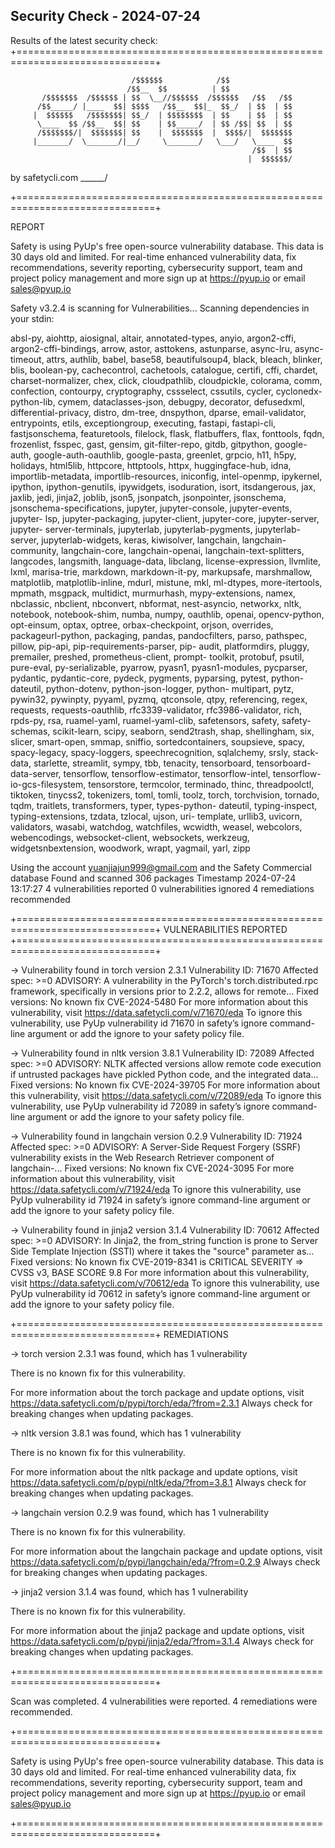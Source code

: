 

## Security Check - 2024-07-24
Results of the latest security check:
+==============================================================================+

                               /$$$$$$            /$$
                              /$$__  $$          | $$
           /$$$$$$$  /$$$$$$ | $$  \__//$$$$$$  /$$$$$$   /$$   /$$
          /$$_____/ |____  $$| $$$$   /$$__  $$|_  $$_/  | $$  | $$
         |  $$$$$$   /$$$$$$$| $$_/  | $$$$$$$$  | $$    | $$  | $$
          \____  $$ /$$__  $$| $$    | $$_____/  | $$ /$$| $$  | $$
          /$$$$$$$/|  $$$$$$$| $$    |  $$$$$$$  |  $$$$/|  $$$$$$$
         |_______/  \_______/|__/     \_______/   \___/   \____  $$
                                                          /$$  | $$
                                                         |  $$$$$$/
  by safetycli.com                                        \______/

+==============================================================================+

 REPORT 

  Safety is using PyUp's free open-source vulnerability database. This
data is 30 days old and limited. 
  For real-time enhanced vulnerability data, fix recommendations, severity
reporting, cybersecurity support, team and project policy management and more
sign up at https://pyup.io or email sales@pyup.io

  Safety v3.2.4 is scanning for Vulnerabilities...
  Scanning dependencies in your stdin:

  absl-py, aiohttp, aiosignal, altair, annotated-types, anyio, argon2-cffi,
  argon2-cffi-bindings, arrow, astor, asttokens, astunparse, async-lru, async-
  timeout, attrs, authlib, babel, base58, beautifulsoup4, black, bleach,
  blinker, blis, boolean-py, cachecontrol, cachetools, catalogue, certifi, cffi,
  chardet, charset-normalizer, chex, click, cloudpathlib, cloudpickle, colorama,
  comm, confection, contourpy, cryptography, cssselect, cssutils, cycler,
  cyclonedx-python-lib, cymem, dataclasses-json, debugpy, decorator, defusedxml,
  differential-privacy, distro, dm-tree, dnspython, dparse, email-validator,
  entrypoints, etils, exceptiongroup, executing, fastapi, fastapi-cli,
  fastjsonschema, featuretools, filelock, flask, flatbuffers, flax, fonttools,
  fqdn, frozenlist, fsspec, gast, gensim, git-filter-repo, gitdb, gitpython,
  google-auth, google-auth-oauthlib, google-pasta, greenlet, grpcio, h11, h5py,
  holidays, html5lib, httpcore, httptools, httpx, huggingface-hub, idna,
  importlib-metadata, importlib-resources, iniconfig, intel-openmp, ipykernel,
  ipython, ipython-genutils, ipywidgets, isoduration, isort, itsdangerous, jax,
  jaxlib, jedi, jinja2, joblib, json5, jsonpatch, jsonpointer, jsonschema,
  jsonschema-specifications, jupyter, jupyter-console, jupyter-events, jupyter-
  lsp, jupyter-packaging, jupyter-client, jupyter-core, jupyter-server, jupyter-
  server-terminals, jupyterlab, jupyterlab-pygments, jupyterlab-server,
  jupyterlab-widgets, keras, kiwisolver, langchain, langchain-community,
  langchain-core, langchain-openai, langchain-text-splitters, langcodes,
  langsmith, language-data, libclang, license-expression, llvmlite, lxml,
  marisa-trie, markdown, markdown-it-py, markupsafe, marshmallow, matplotlib,
  matplotlib-inline, mdurl, mistune, mkl, ml-dtypes, more-itertools, mpmath,
  msgpack, multidict, murmurhash, mypy-extensions, namex, nbclassic, nbclient,
  nbconvert, nbformat, nest-asyncio, networkx, nltk, notebook, notebook-shim,
  numba, numpy, oauthlib, openai, opencv-python, opt-einsum, optax, optree,
  orbax-checkpoint, orjson, overrides, packageurl-python, packaging, pandas,
  pandocfilters, parso, pathspec, pillow, pip-api, pip-requirements-parser, pip-
  audit, platformdirs, pluggy, premailer, preshed, prometheus-client, prompt-
  toolkit, protobuf, psutil, pure-eval, py-serializable, pyarrow, pyasn1,
  pyasn1-modules, pycparser, pydantic, pydantic-core, pydeck, pygments,
  pyparsing, pytest, python-dateutil, python-dotenv, python-json-logger, python-
  multipart, pytz, pywin32, pywinpty, pyyaml, pyzmq, qtconsole, qtpy,
  referencing, regex, requests, requests-oauthlib, rfc3339-validator,
  rfc3986-validator, rich, rpds-py, rsa, ruamel-yaml, ruamel-yaml-clib,
  safetensors, safety, safety-schemas, scikit-learn, scipy, seaborn, send2trash,
  shap, shellingham, six, slicer, smart-open, smmap, sniffio, sortedcontainers,
  soupsieve, spacy, spacy-legacy, spacy-loggers, speechrecognition, sqlalchemy,
  srsly, stack-data, starlette, streamlit, sympy, tbb, tenacity, tensorboard,
  tensorboard-data-server, tensorflow, tensorflow-estimator, tensorflow-intel,
  tensorflow-io-gcs-filesystem, tensorstore, termcolor, terminado, thinc,
  threadpoolctl, tiktoken, tinycss2, tokenizers, toml, tomli, toolz, torch,
  torchvision, tornado, tqdm, traitlets, transformers, typer, types-python-
  dateutil, typing-inspect, typing-extensions, tzdata, tzlocal, ujson, uri-
  template, urllib3, uvicorn, validators, wasabi, watchdog, watchfiles, wcwidth,
  weasel, webcolors, webencodings, websocket-client, websockets, werkzeug,
  widgetsnbextension, woodwork, wrapt, yagmail, yarl, zipp

  Using the account yuanjiajun999@gmail.com and the Safety
  Commercial database
  Found and scanned 306 packages
  Timestamp 2024-07-24 13:17:27
  4 vulnerabilities reported
  0 vulnerabilities ignored
  4 remediations recommended

+==============================================================================+
 VULNERABILITIES REPORTED 
+==============================================================================+

-> Vulnerability found in torch version 2.3.1
   Vulnerability ID: 71670
   Affected spec: >=0
   ADVISORY: A vulnerability in the PyTorch's torch.distributed.rpc
   framework, specifically in versions prior to 2.2.2, allows for remote...
   Fixed versions: No known fix
   CVE-2024-5480
   For more information about this vulnerability, visit
   https://data.safetycli.com/v/71670/eda
   To ignore this vulnerability, use PyUp vulnerability id 71670 in safety’s
   ignore command-line argument or add the ignore to your safety policy file.


-> Vulnerability found in nltk version 3.8.1
   Vulnerability ID: 72089
   Affected spec: >=0
   ADVISORY: NLTK affected versions allow remote code execution if
   untrusted packages have pickled Python code, and the integrated data...
   Fixed versions: No known fix
   CVE-2024-39705
   For more information about this vulnerability, visit
   https://data.safetycli.com/v/72089/eda
   To ignore this vulnerability, use PyUp vulnerability id 72089 in safety’s
   ignore command-line argument or add the ignore to your safety policy file.


-> Vulnerability found in langchain version 0.2.9
   Vulnerability ID: 71924
   Affected spec: >=0
   ADVISORY: A Server-Side Request Forgery (SSRF) vulnerability
   exists in the Web Research Retriever component of langchain-...
   Fixed versions: No known fix
   CVE-2024-3095
   For more information about this vulnerability, visit
   https://data.safetycli.com/v/71924/eda
   To ignore this vulnerability, use PyUp vulnerability id 71924 in safety’s
   ignore command-line argument or add the ignore to your safety policy file.


-> Vulnerability found in jinja2 version 3.1.4
   Vulnerability ID: 70612
   Affected spec: >=0
   ADVISORY: In Jinja2, the from_string function is prone to Server
   Side Template Injection (SSTI) where it takes the "source" parameter as...
   Fixed versions: No known fix
   CVE-2019-8341 is CRITICAL SEVERITY => CVSS v3, BASE
   SCORE 9.8
   For more information about this vulnerability, visit
   https://data.safetycli.com/v/70612/eda
   To ignore this vulnerability, use PyUp vulnerability id 70612 in safety’s
   ignore command-line argument or add the ignore to your safety policy file.


+==============================================================================+
   REMEDIATIONS

-> torch version 2.3.1 was found, which has 1 vulnerability
                                                                              
   There is no known fix for this vulnerability. 
                                                                              
   For more information about the torch package and update options, visit
   https://data.safetycli.com/p/pypi/torch/eda/?from=2.3.1
   Always check for breaking changes when updating packages.
                                                                              
-> nltk version 3.8.1 was found, which has 1 vulnerability
                                                                              
   There is no known fix for this vulnerability. 
                                                                              
   For more information about the nltk package and update options, visit
   https://data.safetycli.com/p/pypi/nltk/eda/?from=3.8.1
   Always check for breaking changes when updating packages.
                                                                              
-> langchain version 0.2.9 was found, which has 1 vulnerability
                                                                              
   There is no known fix for this vulnerability. 
                                                                              
   For more information about the langchain package and update options, visit
   https://data.safetycli.com/p/pypi/langchain/eda/?from=0.2.9
   Always check for breaking changes when updating packages.
                                                                              
-> jinja2 version 3.1.4 was found, which has 1 vulnerability
                                                                              
   There is no known fix for this vulnerability. 
                                                                              
   For more information about the jinja2 package and update options, visit
   https://data.safetycli.com/p/pypi/jinja2/eda/?from=3.1.4
   Always check for breaking changes when updating packages.
                                                                              
+==============================================================================+

 Scan was completed. 4 vulnerabilities were reported. 4 remediations were 
 recommended. 

+==============================================================================+

  Safety is using PyUp's free open-source vulnerability database. This
data is 30 days old and limited. 
  For real-time enhanced vulnerability data, fix recommendations, severity
reporting, cybersecurity support, team and project policy management and more
sign up at https://pyup.io or email sales@pyup.io

+==============================================================================+
